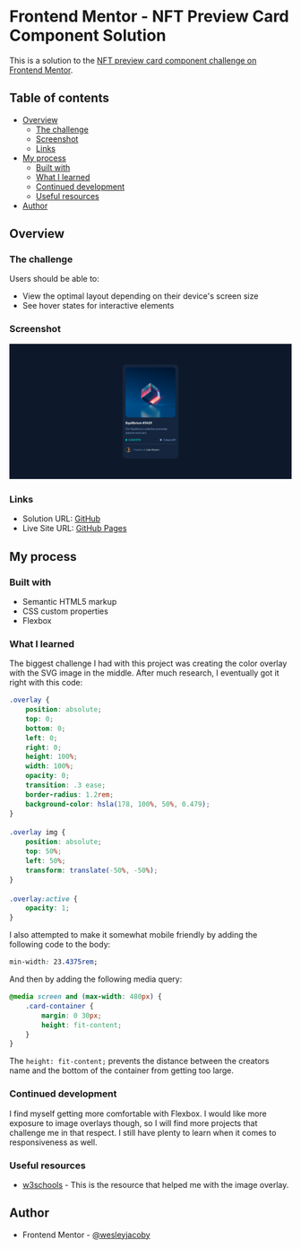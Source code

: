 # Frontend Mentor - NFT Preview Card Component Solution

This is a solution to the [NFT preview card component challenge on Frontend Mentor](https://www.frontendmentor.io/challenges/nft-preview-card-component-SbdUL_w0U). 

## Table of contents

- [Overview](#overview)
  - [The challenge](#the-challenge)
  - [Screenshot](#screenshot)
  - [Links](#links)
- [My process](#my-process)
  - [Built with](#built-with)
  - [What I learned](#what-i-learned)
  - [Continued development](#continued-development)
  - [Useful resources](#useful-resources)
- [Author](#author)

## Overview

### The challenge

Users should be able to:

- View the optimal layout depending on their device's screen size
- See hover states for interactive elements

### Screenshot

![](./images/nft-complete.png)

### Links

- Solution URL: [GitHub](https://github.com/wesleyjacoby/NTF-Preview-Card-Component)
- Live Site URL: [GitHub Pages](https://wesleyjacoby.github.io/NTF-Preview-Card-Component/)

## My process

### Built with

- Semantic HTML5 markup
- CSS custom properties
- Flexbox

### What I learned

The biggest challenge I had with this project was creating the color overlay with the SVG image in the middle. After much research, I eventually got it right with this code:

```css
.overlay {
    position: absolute;
    top: 0;
    bottom: 0;
    left: 0;
    right: 0;
    height: 100%;
    width: 100%;
    opacity: 0;
    transition: .3 ease;
    border-radius: 1.2rem;
    background-color: hsla(178, 100%, 50%, 0.479);
}

.overlay img {
    position: absolute;
    top: 50%;
    left: 50%;
    transform: translate(-50%, -50%);
}

.overlay:active {
    opacity: 1;
}
```

I also attempted to make it somewhat mobile friendly by adding the following code to the body:

```css
min-width: 23.4375rem;
```

And then by adding the following media query:

```css
@media screen and (max-width: 480px) {
    .card-container {
        margin: 0 30px;
        height: fit-content;
    }
}
```

The ```height: fit-content;``` prevents the distance between the creators name and the bottom of the container from getting too large.

### Continued development

I find myself getting more comfortable with Flexbox. I would like more exposure to image overlays though, so I will find more projects that challenge me in that respect. I still have plenty to learn when it comes to responsiveness as well.

### Useful resources

- [w3schools](https://www.w3schools.com/howto/howto_css_image_overlay_icon.asp) - This is the resource that helped me with the image overlay.

## Author

- Frontend Mentor - [@wesleyjacoby](https://www.frontendmentor.io/profile/wesleyjacoby)